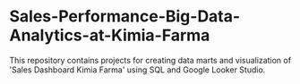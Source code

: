 # Sales-Performance-Big-Data-Analytics-at-Kimia-Farma
This repository contains projects for creating data marts and visualization of 'Sales Dashboard Kimia Farma' using SQL and Google Looker Studio.
